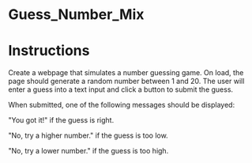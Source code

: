 # Guess_Number_Mix

# Instructions


Create a webpage that simulates a number guessing game. On load, the page should generate a random number between 1 and 20. The user will enter a guess into a text input and click a button to submit the guess.


When submitted, one of the following messages should be displayed:


"You got it!" if the guess is right.


"No, try a higher number." if the guess is too low.


"No, try a lower number." if the guess is too high.
